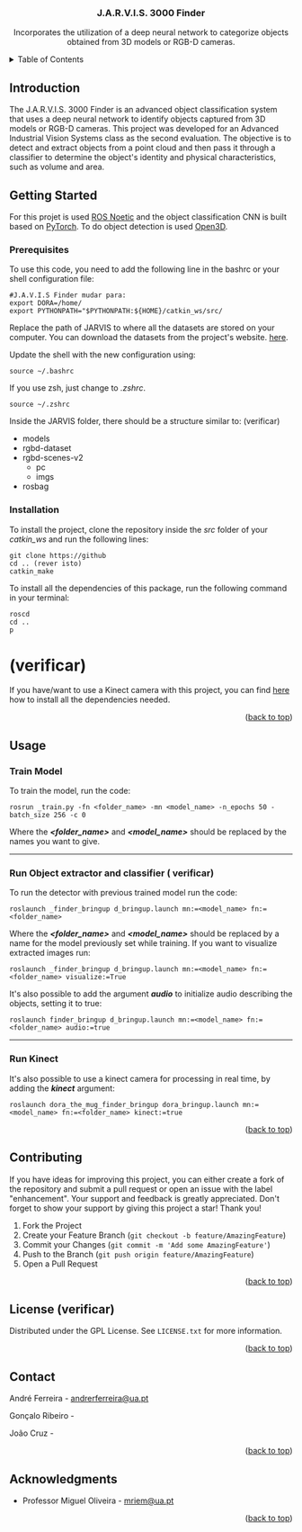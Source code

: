 <!-- Improved compatibility of back to top link: See: https://github.com/othneildrew/Best-README-Template/pull/73 -->
<a name="readme-top"></a>
<!--
*** Thanks for checking out the Best-README-Template. If you have a suggestion
*** that would make this better, please fork the repo and create a pull request
*** or simply open an issue with the tag "enhancement".
*** Don't forget to give the project a star!
*** Thanks again! Now go create something AMAZING! :D
-->



<!-- PROJECT SHIELDS -->
<!--
*** I'm using markdown "reference style" links for readability.
*** Reference links are enclosed in brackets [ ] instead of parentheses ( ).
*** See the bottom of this document for the declaration of the reference variables
*** for contributors-url, forks-url, etc. This is an optional, concise syntax you may use.
*** https://www.markdownguide.org/basic-syntax/#reference-style-links
-->

<!-- PROJECT LOGO -->
<br />
<div align="center">
<h3 align="center">J.A.R.V.I.S. 3000 Finder</h3>

  <p align="center">
    Incorporates the utilization of a deep neural network to categorize objects obtained from 3D models or RGB-D cameras.
    <br />
  </p>
</div>

<!-- TABLE OF CONTENTS -->
<details>
  <summary>Table of Contents</summary>
  <ol>
    <li>
      <a href="#about-the-project">About The Project</a>
    </li>
    <li>
      <a href="#getting-started">Getting Started</a>
      <ul>
        <li><a href="#prerequisites">Prerequisites</a></li>
        <li><a href="#installation">Installation</a></li>
      </ul>
    </li>
    <li><a href="#usage">Usage</a></li>
    <li><a href="#contributing">Contributing</a></li>
    <li><a href="#license">License</a></li>
    <li><a href="#contact">Contact</a></li>
    <li><a href="#acknowledgments">Acknowledgments</a></li>
  </ol>
</details>



<!-- Introduction -->
## Introduction

The J.A.R.V.I.S. 3000 Finder is an advanced object classification system that uses a deep neural network to identify objects captured from 3D models or RGB-D cameras. This project was developed for an Advanced Industrial Vision Systems class as the second evaluation. The objective is to detect and extract objects from a point cloud and then pass it through a classifier to determine the object's identity and physical characteristics, such as volume and area. 

<!-- ### Built With
* [![Next][Next.js]][Next-url]
* [![React][React.js]][React-url]
* [![Vue][Vue.js]][Vue-url]
* [![Angular][Angular.io]][Angular-url]
* [![Svelte][Svelte.dev]][Svelte-url]
* [![Laravel][Laravel.com]][Laravel-url]
* [![Bootstrap][Bootstrap.com]][Bootstrap-url]
* [![JQuery][JQuery.com]][JQuery-url]
<p align="right">(<a href="#readme-top">back to top</a>)</p> -->


<!-- GETTING STARTED -->
## Getting Started

For this projet is used [ROS Noetic](http://wiki.ros.org/ROS/Installation) and the object classification CNN is built based on [PyTorch](https://pytorch.org/). To do object detection is used [Open3D](http://www.open3d.org/).

### Prerequisites

To use this code, you need to add the following line in the bashrc or your shell configuration file:

  ```
#J.A.V.I.S Finder mudar para:
export DORA=/home/
export PYTHONPATH="$PYTHONPATH:${HOME}/catkin_ws/src/
  ```
Replace the path of JARVIS to where all the datasets are stored on your computer. You can download the datasets from the project's website. [here](https://rgbd-dataset.cs.washington.edu/).

Update the shell with the new configuration using:
```
source ~/.bashrc
```
If you use zsh, just change to *.zshrc*.
```
source ~/.zshrc
```

Inside the JARVIS folder, there should be a structure similar to: (verificar)
  - models
  - rgbd-dataset
  - rgbd-scenes-v2
    - pc
    - imgs
  - rosbag



### Installation
To install the project, clone the repository inside the *src* folder of your *catkin_ws* and run the following lines:
```
git clone https://github 
cd .. (rever isto)
catkin_make
```

To install all the dependencies of this package, run the following command in your terminal:
```
roscd 
cd ..
p
```
# (verificar)
If you have/want to use a Kinect camera with this project, you can find [here](https://github.com/andrefdre/Dora_the_mug_finder_SAVI/wiki/Instalation#kinect) how to install all the dependencies needed.

<p align="right">(<a href="#readme-top">back to top</a>)</p>

<!-- USAGE EXAMPLES -->
## Usage

### Train Model
To train the model, run the code:

```
rosrun _train.py -fn <folder_name> -mn <model_name> -n_epochs 50 -batch_size 256 -c 0
```

Where the __*<folder_name>*__ and __*<model_name>*__  should be replaced by the names you want to give. 

***
### Run Object extractor and classifier ( verificar)
To run the detector with previous trained model run the code:
```
roslaunch _finder_bringup d_bringup.launch mn:=<model_name> fn:=<folder_name>
```
Where the __*<folder_name>*__ and __*<model_name>*__ should be replaced by a name for the model previously set while training. 
If you want to visualize extracted images run:
```
roslaunch _finder_bringup d_bringup.launch mn:=<model_name> fn:=<folder_name> visualize:=True
```
It's also possible to add the argument __*audio*__ to initialize audio describing the objects, setting it to true:
```
roslaunch finder_bringup d_bringup.launch mn:=<model_name> fn:=<folder_name> audio:=true
```

***
### Run Kinect
It's also possible to use a kinect camera for processing in real time, by adding the __*kinect*__ argument:
```
roslaunch dora_the_mug_finder_bringup dora_bringup.launch mn:=<model_name> fn:=<folder_name> kinect:=true
```
<p align="right">(<a href="#readme-top">back to top</a>)</p>

<!-- CONTRIBUTING -->
## Contributing

If you have ideas for improving this project, you can either create a fork of the repository and submit a pull request or open an issue with the label "enhancement". Your support and feedback is greatly appreciated. Don't forget to show your support by giving this project a star! Thank you!

1. Fork the Project
2. Create your Feature Branch (`git checkout -b feature/AmazingFeature`)
3. Commit your Changes (`git commit -m 'Add some AmazingFeature'`)
4. Push to the Branch (`git push origin feature/AmazingFeature`)
5. Open a Pull Request

<p align="right">(<a href="#readme-top">back to top</a>)</p>



<!-- LICENSE -->
## License (verificar)

Distributed under the GPL License. See `LICENSE.txt` for more information.

<p align="right">(<a href="#readme-top">back to top</a>)</p>



<!-- CONTACT -->
## Contact

André Ferreira - andrerferreira@ua.pt

Gonçalo Ribeiro - 

João Cruz - 


<p align="right">(<a href="#readme-top">back to top</a>)</p>



<!-- ACKNOWLEDGMENTS -->
## Acknowledgments

* Professor Miguel Oliveira - mriem@ua.pt

<p align="right">(<a href="#readme-top">back to top</a>)</p>



<!-- MARKDOWN LINKS & IMAGES -->
<!-- https://www.markdownguide.org/basic-syntax/#reference-style-links -->
[contributors-shield]: https://img.shields.io/github/contributors/andrefdre/Dora_the_mug_finder_SAVI.svg?style=for-the-badge
[contributors-url]: https://github.com/andrefdre/Dora_the_mug_finder_SAVI/graphs/contributors
[forks-shield]: https://img.shields.io/github/forks/andrefdre/Dora_the_mug_finder_SAVI.svg?style=for-the-badge
[forks-url]: https://github.com/andrefdre/Dora_the_mug_finder_SAVI/network/members
[stars-shield]: https://img.shields.io/github/stars/andrefdre/Dora_the_mug_finder_SAVI.svg?style=for-the-badge
[stars-url]: https://github.com/andrefdre/Dora_the_mug_finder_SAVI/stargazers
[issues-shield]: https://img.shields.io/github/issues/andrefdre/Dora_the_mug_finder_SAVI.svg?style=for-the-badge
[issues-url]: https://github.com/andrefdre/Dora_the_mug_finder_SAVI/issues
[license-shield]: https://img.shields.io/github/license/andrefdre/Dora_the_mug_finder_SAVI.svg?style=for-the-badge
[license-url]: https://github.com/andrefdre/Dora_the_mug_finder_SAVI/blob/master/LICENSE.txt
[product-screenshot]: Docs/logo.svg
